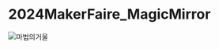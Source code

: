 # 2024MakerFaire_MagicMirror
![마법의거울](https://github.com/user-attachments/assets/1db222ad-7940-471f-bd6a-00a87c9f5c0a)

